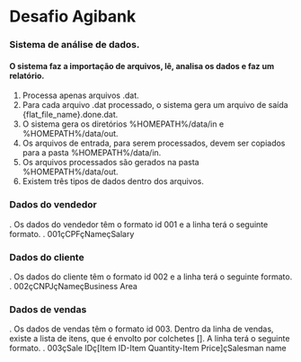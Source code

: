 # Desafio Agibank

### Sistema de análise de dados.

#### O sistema faz a importação de arquivos, lê, analisa os dados e faz um relatório.  
1. Processa apenas arquivos .dat.
2. Para cada arquivo .dat processado, o sistema gera um arquivo de saída {flat_file_name}.done.dat.
3. O sistema gera os diretórios %HOMEPATH%/data/in e %HOMEPATH%/data/out.
4. Os arquivos de entrada, para serem processados, devem ser copiados para a pasta %HOMEPATH%/data/in.
5. Os arquivos processados são gerados na pasta %HOMEPATH%/data/out. 
6. Existem três tipos de dados dentro dos arquivos.
### Dados do vendedor
. Os dados do vendedor têm o formato id 001 e a linha terá o seguinte formato.
. 001çCPFçNameçSalary
### Dados do cliente
. Os dados do cliente têm o formato id 002 e a linha terá o seguinte formato.
. 002çCNPJçNameçBusiness Area
### Dados de vendas
. Os dados de vendas têm o formato id 003. Dentro da linha de vendas, existe a lista de itens, que é envolto por colchetes []. A linha terá o seguinte formato.
. 003çSale IDç[Item ID-Item Quantity-Item Price]çSalesman name
